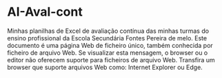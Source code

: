 # AI-Aval-cont
Minhas planilhas de Excel de avaliação contínua das minhas turmas do ensino profissional da Escola Secundária Fontes Pereira de melo.
Este documento é uma página Web de ficheiro único, também conhecida por ficheiro de arquivo Web. Se visualizar esta mensagem, o browser ou o editor não oferecem suporte para ficheiros de arquivo Web. Transfira um browser que suporte arquivos Web como: Internet Explorer ou Edge.
